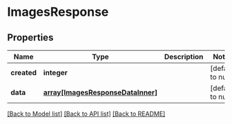 # ImagesResponse

## Properties
Name | Type | Description | Notes
------------ | ------------- | ------------- | -------------
**created** | **integer** |  | [default to null]
**data** | [**array[ImagesResponseDataInner]**](ImagesResponseDataInner.md) |  | [default to null]

[[Back to Model list]](../README.md#documentation-for-models) [[Back to API list]](../README.md#documentation-for-api-endpoints) [[Back to README]](../README.md)


